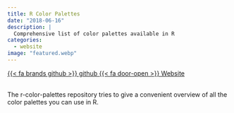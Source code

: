 ```yaml
---
title: R Color Palettes
date: "2018-06-16"
description: |
  Comprehensive list of color palettes available in R
categories:
  - website
image: "featured.webp"
---
```


<div class="project-buttons">
<a href="https://github.com/EmilHvitfeldt/r-color-palettes">
  {{< fa brands github >}} github
</a>
<a href="https://emilhvitfeldt.github.io/r-color-palettes/index.html">
  {{< fa door-open >}} Website
</a>
</div>
<br>

The r-color-palettes repository tries to give a convenient overview of all the color palettes you can use in R.
